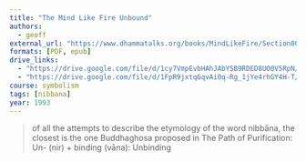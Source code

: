 ```yaml
---
title: "The Mind Like Fire Unbound"
authors:
  - geoff
external_url: "https://www.dhammatalks.org/books/MindLikeFire/Section0001.html"
formats: [PDF, epub]
drive_links:
  - "https://drive.google.com/file/d/1cy7VmpEvbHAhJAbYSB9RDED8UO0V5RpN/view?usp=drivesdk"
  - "https://drive.google.com/file/d/1FpR9jxtqGqvAi0q-Rg_1jYe4rhGY4H-T/view?usp=drivesdk"
course: symbolism
tags: [nibbana]
year: 1993
---
```


> of all the attempts to describe the etymology of the word nibbāna, the closest is the one Buddhaghosa proposed in The Path of Purification: Un- (nir) + binding (vāna): Unbinding
